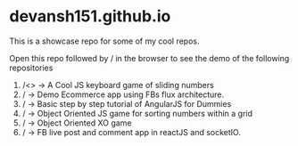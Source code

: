 devansh151.github.io
===========================
This is a showcase repo for some of my cool repos.

Open this repo followed by /<repo-name> in the browser to see the demo of the following repositories
  
1. /<>    -> A Cool JS keyboard game of sliding numbers
2. /<caarobaar> -> Demo Ecommerce app using FBs flux architecture.
3. /<angular-tutorial> -> Basic step by step tutorial of AngularJS for Dummies
4. /<gridSort> -> Object Oriented JS game for sorting numbers within a grid
5. /<xojs> -> Object Oriented XO game
6. /<podcast> -> FB live post and comment app in reactJS and socketIO.

